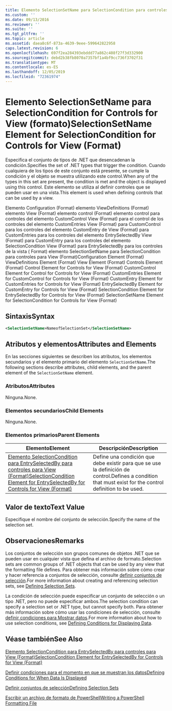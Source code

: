 ```yaml
---
title: Elemento SelectionSetName para SelectionCondition para controles para View (Format) | Microsoft Docs
ms.custom: ''
ms.date: 09/13/2016
ms.reviewer: ''
ms.suite: ''
ms.tgt_pltfrm: ''
ms.topic: article
ms.assetid: daea8c6f-873a-4639-9eee-599642822958
caps.latest.revision: 6
ms.openlocfilehash: 697f2ea284393ebddd77a862c408f27f3d332900
ms.sourcegitcommit: debd2b38fb8070a7357bf1a4bf9cc736f3702f31
ms.translationtype: MT
ms.contentlocale: es-ES
ms.lasthandoff: 12/05/2019
ms.locfileid: "72361974"
---
```

# <a name="selectionsetname-element-for-selectioncondition-for-controls-for-view-format"></a><span data-ttu-id="2de78-102">Elemento SelectionSetName para SelectionCondition for Controls for View (formato)</span><span class="sxs-lookup"><span data-stu-id="2de78-102">SelectionSetName Element for SelectionCondition for Controls for View (Format)</span></span>

<span data-ttu-id="2de78-103">Especifica el conjunto de tipos de .NET que desencadenan la condición.</span><span class="sxs-lookup"><span data-stu-id="2de78-103">Specifies the set of .NET types that trigger the condition.</span></span> <span data-ttu-id="2de78-104">Cuando cualquiera de los tipos de este conjunto está presente, se cumple la condición y el objeto se muestra utilizando este control.</span><span class="sxs-lookup"><span data-stu-id="2de78-104">When any of the types in this set are present, the condition is met and the object is displayed using this control.</span></span> <span data-ttu-id="2de78-105">Este elemento se utiliza al definir controles que se pueden usar en una vista.</span><span class="sxs-lookup"><span data-stu-id="2de78-105">This element is used when defining controls that can be used by a view.</span></span>

<span data-ttu-id="2de78-106">Elemento Configuration (Format) elemento ViewDefinitions (Format) elemento View (Format) elemento control (Format) elemento control para controles del elemento CustomControl View (Format) para el control de los controles del elemento CustomEntries View (Format) para CustomControl para los controles del elemento CustomEntry de View (Format) para CustomEntries para los controles del elemento EntrySelectedBy View (Format) para CustomEntry para los controles del elemento SelectionCondition View (Format) para EntrySelectedBy para los controles de la vista ( Format) elemento SelectionSetName para SelectionCondition para controles para View (Format)</span><span class="sxs-lookup"><span data-stu-id="2de78-106">Configuration Element (Format) ViewDefinitions Element (Format) View Element (Format) Controls Element (Format) Control Element for Controls for View (Format) CustomControl Element for Control for Controls for View (Format) CustomEntries Element for CustomControl for Controls for View (Format) CustomEntry Element for CustomEntries for Controls for View (Format) EntrySelectedBy Element for CustomEntry for Controls for View (Format) SelectionCondition Element for EntrySelectedBy for Controls for View (Format) SelectionSetName Element for SelectionCondition for Controls for View (Format)</span></span>

## <a name="syntax"></a><span data-ttu-id="2de78-107">Sintaxis</span><span class="sxs-lookup"><span data-stu-id="2de78-107">Syntax</span></span>

```xml
<SelectionSetName>NameofSelectionSet</SelectionSetName>
```

## <a name="attributes-and-elements"></a><span data-ttu-id="2de78-108">Atributos y elementos</span><span class="sxs-lookup"><span data-stu-id="2de78-108">Attributes and Elements</span></span>

<span data-ttu-id="2de78-109">En las secciones siguientes se describen los atributos, los elementos secundarios y el elemento primario del elemento `SelectionSetName`.</span><span class="sxs-lookup"><span data-stu-id="2de78-109">The following sections describe attributes, child elements, and the parent element of the `SelectionSetName` element.</span></span>

### <a name="attributes"></a><span data-ttu-id="2de78-110">Atributos</span><span class="sxs-lookup"><span data-stu-id="2de78-110">Attributes</span></span>

<span data-ttu-id="2de78-111">Ninguna.</span><span class="sxs-lookup"><span data-stu-id="2de78-111">None.</span></span>

### <a name="child-elements"></a><span data-ttu-id="2de78-112">Elementos secundarios</span><span class="sxs-lookup"><span data-stu-id="2de78-112">Child Elements</span></span>

<span data-ttu-id="2de78-113">Ninguna.</span><span class="sxs-lookup"><span data-stu-id="2de78-113">None.</span></span>

### <a name="parent-elements"></a><span data-ttu-id="2de78-114">Elementos primarios</span><span class="sxs-lookup"><span data-stu-id="2de78-114">Parent Elements</span></span>

|<span data-ttu-id="2de78-115">Elemento</span><span class="sxs-lookup"><span data-stu-id="2de78-115">Element</span></span>|<span data-ttu-id="2de78-116">Descripción</span><span class="sxs-lookup"><span data-stu-id="2de78-116">Description</span></span>|
|-------------|-----------------|
|[<span data-ttu-id="2de78-117">Elemento SelectionCondition para EntrySelectedBy para controles para View (Format)</span><span class="sxs-lookup"><span data-stu-id="2de78-117">SelectionCondition Element for EntrySelectedBy for Controls for View (Format)</span></span>](./selectioncondition-element-for-entryselectedby-for-controls-for-view-format.md)|<span data-ttu-id="2de78-118">Define una condición que debe existir para que se use la definición de control.</span><span class="sxs-lookup"><span data-stu-id="2de78-118">Defines a condition that must exist for the control definition to be used.</span></span>|

## <a name="text-value"></a><span data-ttu-id="2de78-119">Valor de texto</span><span class="sxs-lookup"><span data-stu-id="2de78-119">Text Value</span></span>

<span data-ttu-id="2de78-120">Especifique el nombre del conjunto de selección.</span><span class="sxs-lookup"><span data-stu-id="2de78-120">Specify the name of the selection set.</span></span>

## <a name="remarks"></a><span data-ttu-id="2de78-121">Observaciones</span><span class="sxs-lookup"><span data-stu-id="2de78-121">Remarks</span></span>

<span data-ttu-id="2de78-122">Los conjuntos de selección son grupos comunes de objetos .NET que se pueden usar en cualquier vista que defina el archivo de formato.</span><span class="sxs-lookup"><span data-stu-id="2de78-122">Selection sets are common groups of .NET objects that can be used by any view that the formatting file defines.</span></span> <span data-ttu-id="2de78-123">Para obtener más información sobre cómo crear y hacer referencia a conjuntos de selección, consulte [definir conjuntos de selección](./defining-selection-sets.md).</span><span class="sxs-lookup"><span data-stu-id="2de78-123">For more information about creating and referencing selection sets, see [Defining Selection Sets](./defining-selection-sets.md).</span></span>

<span data-ttu-id="2de78-124">La condición de selección puede especificar un conjunto de selección o un tipo .NET, pero no puede especificar ambos.</span><span class="sxs-lookup"><span data-stu-id="2de78-124">The selection condition can specify a selection set or .NET type, but cannot specify both.</span></span> <span data-ttu-id="2de78-125">Para obtener más información sobre cómo usar las condiciones de selección, consulte [definir condiciones para Mostrar datos](./defining-conditions-for-displaying-data.md).</span><span class="sxs-lookup"><span data-stu-id="2de78-125">For more information about how to use selection conditions, see [Defining Conditions for Displaying Data](./defining-conditions-for-displaying-data.md).</span></span>

## <a name="see-also"></a><span data-ttu-id="2de78-126">Véase también</span><span class="sxs-lookup"><span data-stu-id="2de78-126">See Also</span></span>

[<span data-ttu-id="2de78-127">Elemento SelectionCondition para EntrySelectedBy para controles para View (Format)</span><span class="sxs-lookup"><span data-stu-id="2de78-127">SelectionCondition Element for EntrySelectedBy for Controls for View (Format)</span></span>](./selectioncondition-element-for-entryselectedby-for-controls-for-view-format.md)

[<span data-ttu-id="2de78-128">Definir condiciones para el momento en que se muestran los datos</span><span class="sxs-lookup"><span data-stu-id="2de78-128">Defining Conditions for When Data Is Displayed</span></span>](./defining-conditions-for-displaying-data.md)

[<span data-ttu-id="2de78-129">Definir conjuntos de selección</span><span class="sxs-lookup"><span data-stu-id="2de78-129">Defining Selection Sets</span></span>](./defining-selection-sets.md)

[<span data-ttu-id="2de78-130">Escribir un archivo de formato de PowerShell</span><span class="sxs-lookup"><span data-stu-id="2de78-130">Writing a PowerShell Formatting File</span></span>](./writing-a-powershell-formatting-file.md)
